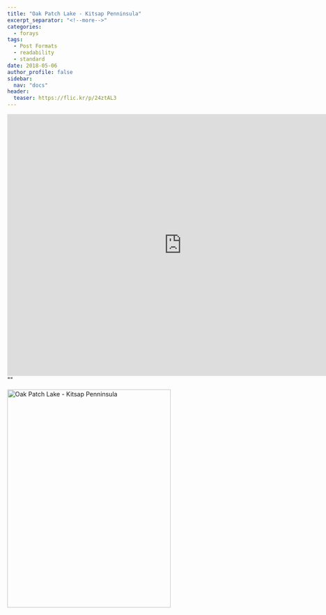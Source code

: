 ```yaml
---
title: "Oak Patch Lake - Kitsap Penninsula"
excerpt_separator: "<!--more-->"
categories:
  - forays
tags:
  - Post Formats
  - readability
  - standard
date: 2018-05-06
author_profile: false
sidebar:
  nav: "docs"
header:
  teaser: https://flic.kr/p/24ztAL3
---
```


<iframe width="800" height="600" frameborder="0" scrolling="no" allowfullscreen src="http://www.arcgis.com/apps/webappviewer/index.html?id=caaf617bce164d60b4a4b87e7e5937c4&extent=-13684126.432%2C6019446.9619%2C-13681317.3713%2C6021104.6899%2C102100"></iframe>
"<!--more-->"


<a data-flickr-embed="true"  href="https://www.flickr.com/photos/156212250@N04/albums/72157667122889887" title="Oak Patch Lake - Kitsap Penninsula"><img src="https://farm1.staticflickr.com/949/42223713301_6ad9371947_k.jpg" width="375" height="500" alt="Oak Patch Lake - Kitsap Penninsula"></a><script async src="//embedr.flickr.com/assets/client-code.js" charset="utf-8"></script>